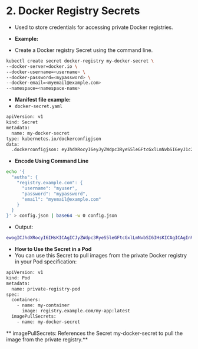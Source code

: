 # 2. Docker Registry Secrets
* Used to store credentials for accessing private Docker registries.

* **Example:**
* Create a Docker registry Secret using the command line.
```bash
kubectl create secret docker-registry my-docker-secret \
--docker-server=docker.io \
--docker-username=<username> \
--docker-password=<mypassword> \
--docker-email=<myemail@example.com>
--namespace=<namespace-name>
```
* **Manifest file example:**
* `docker-secret.yaml`
```bash
apiVersion: v1
kind: Secret
metadata:
  name: my-docker-secret
type: kubernetes.io/dockerconfigjson
data:
  .dockerconfigjson: eyJhdXRocyI6eyJyZWdpc3RyeS5leGFtcGxlLmNvbSI6eyJ1c2VybmFtZSI6Im15dXNlciIsInBhc3N3b3JkIjoibXlwYXNzd29yZCIsImVtYWlsIjoibXllbWFpbEBleGFtcGxlLmNvbSJ9fX0=
```
*  **Encode Using Command Line**
```bash
echo '{
  "auths": {
    "registry.example.com": {
      "username": "myuser",
      "password": "mypassword",
      "email": "myemail@example.com"
    }
  }
}' > config.json | base64 -w 0 config.json
```
* Output:
```bash
ewogICJhdXRocyI6IHsKICAgICJyZWdpc3RyeS5leGFtcGxlLmNvbSI6IHsKICAgICAgInVzZXJuYW1lIjogIm15dXNlciIsCiAgICAgICJwYXNzd29yZCI6ICJteXBhc3N3b3JkIiwKICAgICAgImVtYWlsIjogIm15ZW1haWxAZXhhbXBsZS5jb20iCiAgICB9CiAgfQp9Cg==
```
* **How to Use the Secret in a Pod**
* You can use this Secret to pull images from the private Docker registry in your Pod specification:

```bash
apiVersion: v1
kind: Pod
metadata:
  name: private-registry-pod
spec:
  containers:
    - name: my-container
      image: registry.example.com/my-app:latest
  imagePullSecrets:
    - name: my-docker-secret
```
** imagePullSecrets: References the Secret my-docker-secret to pull the image from the private registry.**
